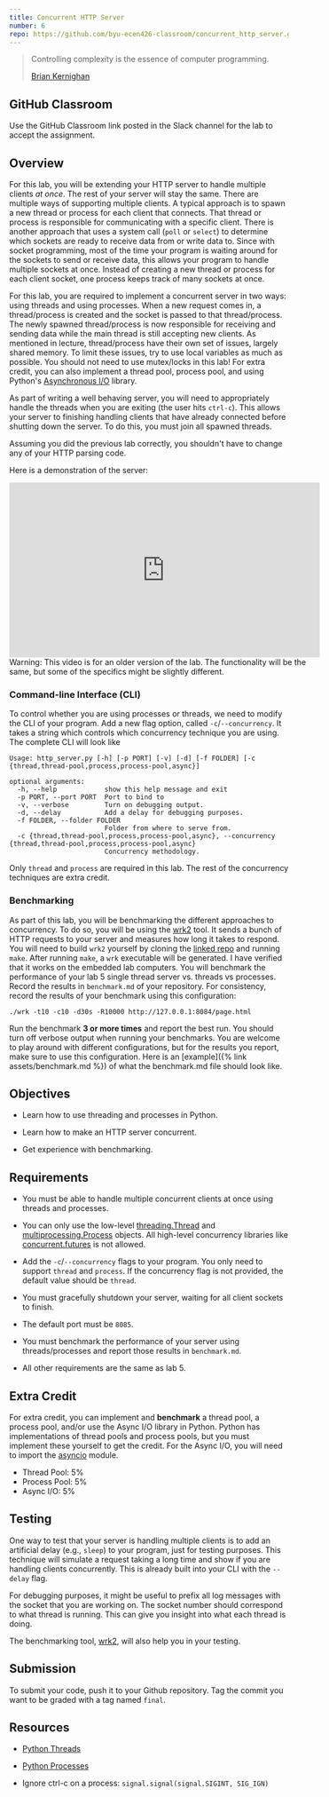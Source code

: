 ```yaml
---
title: Concurrent HTTP Server
number: 6
repo: https://github.com/byu-ecen426-classroom/concurrent_http_server.git
---
```


> Controlling complexity is the essence of computer programming.
> 
> [Brian Kernighan](https://en.wikipedia.org/wiki/Brian_Kernighan)

## GitHub Classroom

Use the GitHub Classroom link posted in the Slack channel for the lab to accept the assignment.


## Overview

For this lab, you will be extending your HTTP server to handle multiple clients _at once_. The rest of your server will stay the same. There are multiple ways of supporting multiple clients. A typical approach is to spawn a new thread or process for each client that connects. That thread or process is responsible for communicating with a specific client. There is another approach that uses a system call (`poll` or `select`) to determine which sockets are ready to receive data from or write data to. Since with socket programming, most of the time your program is waiting around for the sockets to send or receive data, this allows your program to handle multiple sockets at once. Instead of creating a new thread or process for each client socket, one process keeps track of many sockets at once.

For this lab, you are required to implement a concurrent server in two ways: using threads and using processes. When a new request comes in, a thread/process is created and the socket is passed to that thread/process. The newly spawned thread/process is now responsible for receiving and sending data while the main thread is still accepting new clients. As mentioned in lecture, thread/process have their own set of issues, largely shared memory. To limit these issues, try to use local variables as much as possible. You should not need to use mutex/locks in this lab! For extra credit, you can also implement a thread pool, process pool, and using Python's [Asynchronous I/O](https://docs.python.org/3/library/asyncio.html) library.

As part of writing a well behaving server, you will need to appropriately handle the threads when you are exiting (the user hits `ctrl-c`). This allows your server to finishing handling clients that have already connected before shutting down the server. To do this, you must join all spawned threads.

Assuming you did the previous lab correctly, you shouldn't have to change any of your HTTP parsing code.

Here is a demonstration of the server:

<iframe width="560" height="315" src="https://www.youtube-nocookie.com/embed/dnDi3XXLFpE" frameborder="0" allow="accelerometer; autoplay; encrypted-media; gyroscope; picture-in-picture" allowfullscreen></iframe>

<div class="alert alert-warning" style="width: 560px" role="alert">
  Warning: This video is for an older version of the lab. The functionality will be the same, but some of the specifics might be slightly different.
</div>

### Command-line Interface (CLI)

To control whether you are using processes or threads, we need to modify the CLI of your program. Add a new flag option, called `-c`/`--concurrency`. It takes a string which controls which concurrency technique you are using. The complete CLI will look like

```
Usage: http_server.py [-h] [-p PORT] [-v] [-d] [-f FOLDER] [-c {thread,thread-pool,process,process-pool,async}]

optional arguments:
  -h, --help            show this help message and exit
  -p PORT, --port PORT  Port to bind to
  -v, --verbose         Turn on debugging output.
  -d, --delay           Add a delay for debugging purposes.
  -f FOLDER, --folder FOLDER
                        Folder from where to serve from.
  -c {thread,thread-pool,process,process-pool,async}, --concurrency {thread,thread-pool,process,process-pool,async}
                        Concurrency methodology.
```

Only `thread` and `process` are required in this lab. The rest of the concurrency techniques are extra credit.

### Benchmarking

As part of this lab, you will be benchmarking the different approaches to concurrency. To do so, you will be using the [wrk2](https://github.com/giltene/wrk2) tool. It sends a bunch of HTTP requests to your server and measures how long it takes to respond. You will need to build `wrk2` yourself by cloning the [linked repo](https://github.com/giltene/wrk2) and running `make`. After running `make`, a `wrk` executable will be generated. I have verified that it works on the embedded lab computers. You will benchmark the performance of your lab 5 single thread server vs. threads vs processes. Record the results in `benchmark.md` of your repository. For consistency, record the results of your benchmark using this configuration:

```
./wrk -t10 -c10 -d30s -R10000 http://127.0.0.1:8084/page.html
```

Run the benchmark **3 or more times** and report the best run. You should turn off verbose output when running your benchmarks. You are welcome to play around with different configurations, but for the results you report, make sure to use this configuration. Here is an [example]({% link assets/benchmark.md %}) of what the benchmark.md file should look like.

## Objectives

- Learn how to use threading and processes in Python.

- Learn how to make an HTTP server concurrent.

- Get experience with benchmarking.


## Requirements

- You must be able to handle multiple concurrent clients at once using threads and processes.

- You can only use the low-level [threading.Thread](https://docs.python.org/3/library/threading.html#thread-objects) and [multiprocessing.Process](https://docs.python.org/3/library/multiprocessing.html#multiprocessing.Process) objects. All high-level concurrency libraries like [concurrent.futures](https://docs.python.org/3/library/concurrent.futures.html) is not allowed.

- Add the `-c`/`--concurrency` flags to your program. You only need to support `thread` and `process`. If the concurrency flag is not provided, the default value should be `thread`. 

- You must gracefully shutdown your server, waiting for all client sockets to finish.

- The default port must be `8085`.

- You must benchmark the performance of your server using threads/processes and report those results in `benchmark.md`.

- All other requirements are the same as lab 5.


## Extra Credit

For extra credit, you can implement and **benchmark** a thread pool, a process pool, and/or use the Async I/O library in Python. Python has implementations of thread pools and process pools, but you must implement these yourself to get the credit. For the Async I/O, you will need to import the [asyncio](https://docs.python.org/3/library/asyncio.html) module.

- Thread Pool: 5%
- Process Pool: 5%
- Async I/O: 5%
 

## Testing

One way to test that your server is handling multiple clients is to add an artificial delay (e.g., `sleep`) to your program, just for testing purposes. This technique will simulate a request taking a long time and show if you are handling clients concurrently. This is already built into your CLI with the `--delay` flag.

For debugging purposes, it might be useful to prefix all log messages with the socket that you are working on. The socket number should correspond to what thread is running. This can give you insight into what each thread is doing.

The benchmarking tool, [wrk2](https://github.com/giltene/wrk2), will also help you in your testing.


## Submission

To submit your code, push it to your Github repository. Tag the commit you want to be graded with a tag named `final`.


## Resources

- [Python Threads](https://docs.python.org/3/library/threading.html)

- [Python Processes](https://docs.python.org/3/library/multiprocessing.html)

- Ignore ctrl-c on a process: `signal.signal(signal.SIGINT, SIG_IGN)`
  
